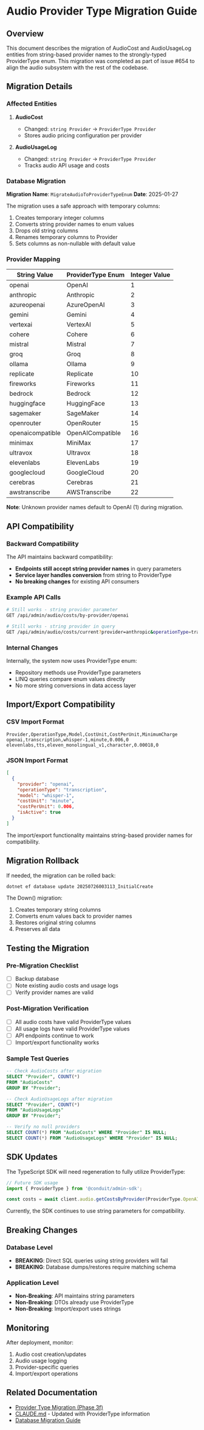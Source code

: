 # Audio Provider Type Migration Guide

## Overview

This document describes the migration of AudioCost and AudioUsageLog entities from string-based provider names to the strongly-typed ProviderType enum. This migration was completed as part of issue #654 to align the audio subsystem with the rest of the codebase.

## Migration Details

### Affected Entities

1. **AudioCost**
   - Changed: `string Provider` → `ProviderType Provider`
   - Stores audio pricing configuration per provider

2. **AudioUsageLog**
   - Changed: `string Provider` → `ProviderType Provider`
   - Tracks audio API usage and costs

### Database Migration

**Migration Name**: `MigrateAudioToProviderTypeEnum`
**Date**: 2025-01-27

The migration uses a safe approach with temporary columns:

1. Creates temporary integer columns
2. Converts string provider names to enum values
3. Drops old string columns
4. Renames temporary columns to Provider
5. Sets columns as non-nullable with default value

### Provider Mapping

| String Value | ProviderType Enum | Integer Value |
|--------------|-------------------|---------------|
| openai | OpenAI | 1 |
| anthropic | Anthropic | 2 |
| azureopenai | AzureOpenAI | 3 |
| gemini | Gemini | 4 |
| vertexai | VertexAI | 5 |
| cohere | Cohere | 6 |
| mistral | Mistral | 7 |
| groq | Groq | 8 |
| ollama | Ollama | 9 |
| replicate | Replicate | 10 |
| fireworks | Fireworks | 11 |
| bedrock | Bedrock | 12 |
| huggingface | HuggingFace | 13 |
| sagemaker | SageMaker | 14 |
| openrouter | OpenRouter | 15 |
| openaicompatible | OpenAICompatible | 16 |
| minimax | MiniMax | 17 |
| ultravox | Ultravox | 18 |
| elevenlabs | ElevenLabs | 19 |
| googlecloud | GoogleCloud | 20 |
| cerebras | Cerebras | 21 |
| awstranscribe | AWSTranscribe | 22 |

**Note**: Unknown provider names default to OpenAI (1) during migration.

## API Compatibility

### Backward Compatibility

The API maintains backward compatibility:

- **Endpoints still accept string provider names** in query parameters
- **Service layer handles conversion** from string to ProviderType
- **No breaking changes** for existing API consumers

### Example API Calls

```bash
# Still works - string provider parameter
GET /api/admin/audio/costs/by-provider/openai

# Still works - string provider in query
GET /api/admin/audio/costs/current?provider=anthropic&operationType=transcription
```

### Internal Changes

Internally, the system now uses ProviderType enum:
- Repository methods use ProviderType parameters
- LINQ queries compare enum values directly
- No more string conversions in data access layer

## Import/Export Compatibility

### CSV Import Format
```csv
Provider,OperationType,Model,CostUnit,CostPerUnit,MinimumCharge
openai,transcription,whisper-1,minute,0.006,0
elevenlabs,tts,eleven_monolingual_v1,character,0.00018,0
```

### JSON Import Format
```json
[
  {
    "provider": "openai",
    "operationType": "transcription",
    "model": "whisper-1",
    "costUnit": "minute",
    "costPerUnit": 0.006,
    "isActive": true
  }
]
```

The import/export functionality maintains string-based provider names for compatibility.

## Migration Rollback

If needed, the migration can be rolled back:

```bash
dotnet ef database update 20250726003113_InitialCreate
```

The Down() migration:
1. Creates temporary string columns
2. Converts enum values back to provider names
3. Restores original string columns
4. Preserves all data

## Testing the Migration

### Pre-Migration Checklist
- [ ] Backup database
- [ ] Note existing audio costs and usage logs
- [ ] Verify provider names are valid

### Post-Migration Verification
- [ ] All audio costs have valid ProviderType values
- [ ] All usage logs have valid ProviderType values
- [ ] API endpoints continue to work
- [ ] Import/export functionality works

### Sample Test Queries

```sql
-- Check AudioCosts after migration
SELECT "Provider", COUNT(*) 
FROM "AudioCosts" 
GROUP BY "Provider";

-- Check AudioUsageLogs after migration
SELECT "Provider", COUNT(*) 
FROM "AudioUsageLogs" 
GROUP BY "Provider";

-- Verify no null providers
SELECT COUNT(*) FROM "AudioCosts" WHERE "Provider" IS NULL;
SELECT COUNT(*) FROM "AudioUsageLogs" WHERE "Provider" IS NULL;
```

## SDK Updates

The TypeScript SDK will need regeneration to fully utilize ProviderType:

```typescript
// Future SDK usage
import { ProviderType } from '@conduit/admin-sdk';

const costs = await client.audio.getCostsByProvider(ProviderType.OpenAI);
```

Currently, the SDK continues to use string parameters for compatibility.

## Breaking Changes

### Database Level
- **BREAKING**: Direct SQL queries using string providers will fail
- **BREAKING**: Database dumps/restores require matching schema

### Application Level
- **Non-Breaking**: API maintains string parameters
- **Non-Breaking**: DTOs already use ProviderType
- **Non-Breaking**: Import/export uses strings

## Monitoring

After deployment, monitor:
1. Audio cost creation/updates
2. Audio usage logging
3. Provider-specific queries
4. Import/export operations

## Related Documentation

- [Provider Type Migration (Phase 3f)](#628)
- [CLAUDE.md](/CLAUDE.md) - Updated with ProviderType information
- [Database Migration Guide](/docs/claude/database-migration-guide.md)